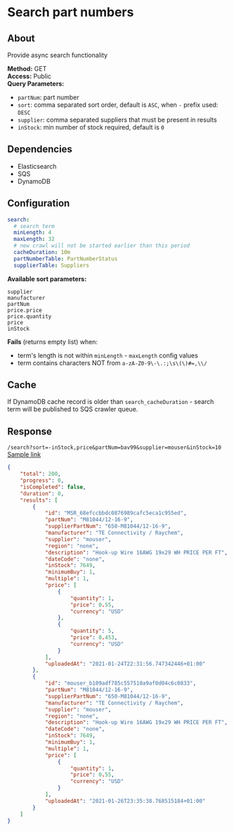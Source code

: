# Search part numbers

## About

Provide async search functionality

**Method:** GET<br>
**Access:** Public<br>
**Query Parameters:** <br>

- `partNum`: part number <br>
- `sort`: comma separated sort order, default is `ASC`, when `-` prefix used: `DESC` <br>
- `supplier`: comma separated suppliers that must be present in results
- `inStock`: min number of stock required, default is `0`


## Dependencies
- Elasticsearch
- SQS
- DynamoDB

## Configuration

```yaml
search:
  # search term
  minLength: 4
  maxLength: 32
  # new crawl will not be started earlier than this period
  cacheDuration: 10m
  partNumberTable: PartNumberStatus
  supplierTable: Suppliers
```

**Available sort parameters:**
```
supplier
manufacturer
partNum
price.price
price.quantity
price
inStock
```

**Fails** (returns empty list) when:
- term's length is not within `minLength` - `maxLength` config values
- term contains characters NOT from `a-zA-Z0-9\-\.:;\s\(\)#=,\\/`

## Cache
If DynamoDB cache record is older than `search_cacheDuration` - search term will be published to SQS crawler queue.<br>

## Response

`/search?sort=-inStock,price&partNum=bav99&supplier=mouser&inStock=10`
[Sample link](https://parts.cpunto.com/search?sort=-inStock,price&partNum=bav99&supplier=mouser&inStock=10)
```json
{
    "total": 200,
    "progress": 0,
    "isCompleted": false,
    "duration": 0,
    "results": [
        {
            "id": "MSR_68efccbbdc0876989cafc5eca1c955ed",
            "partNum": "M81044/12-16-9",
            "supplierPartNum": "650-M81044/12-16-9",
            "manufacturer": "TE Connectivity / Raychem",
            "supplier": "mouser",
            "region": "none",
            "description": "Hook-up Wire 16AWG 19x29 WH PRICE PER FT",
            "dateCode": "none",
            "inStock": 7649,
            "minimumBuy": 1,
            "multiple": 1,
            "price": [
                {
                    "quantity": 1,
                    "price": 0.55,
                    "currency": "USD"
                },
                {
                    "quantity": 5,
                    "price": 0.453,
                    "currency": "USD"
                }
            ],
            "uploadedAt": "2021-01-24T22:31:56.747342446+01:00"
        },
        {
            "id": "mouser_b109adf785c557510a9af0d04c6c0833",
            "partNum": "M81044/12-16-9",
            "supplierPartNum": "650-M81044/12-16-9",
            "manufacturer": "TE Connectivity / Raychem",
            "supplier": "mouser",
            "region": "none",
            "description": "Hook-up Wire 16AWG 19x29 WH PRICE PER FT",
            "dateCode": "none",
            "inStock": 7649,
            "minimumBuy": 1,
            "multiple": 1,
            "price": [
                {
                    "quantity": 1,
                    "price": 0.55,
                    "currency": "USD"
                }
            ],
            "uploadedAt": "2021-01-26T23:35:38.768515184+01:00"
        }
    ]
}
```
